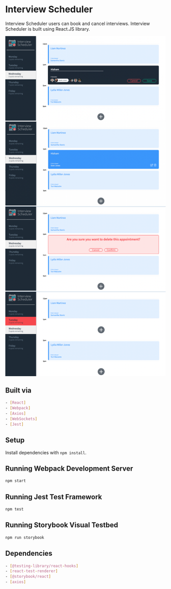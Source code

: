 # Interview Scheduler
Interview Scheduler users can book and cancel interviews. Interview Scheduler is built using React.JS library.


!["Boking appointment"](https://github.com/HishamAlmoli/scheduler/blob/master/docs/1.png)
!["Appointment is booked"](https://github.com/HishamAlmoli/scheduler/blob/master/docs/2.png?raw=true)
!["Deleting appointment"](https://github.com/HishamAlmoli/scheduler/blob/master/docs/3.png?raw=true)
!["Appointment is deleted"](https://github.com/HishamAlmoli/scheduler/blob/master/docs/4.png?raw=true)


## Built via

```sh
- [React]
- [Webpack]
- [Axios]
- [WebSockets]
- [Jest]
```

## Setup

Install dependencies with `npm install`.

## Running Webpack Development Server

```sh
npm start
```

## Running Jest Test Framework

```sh
npm test
```

## Running Storybook Visual Testbed

```sh
npm run storybook
```
## Dependencies 

```sh
- [@testing-library/react-hooks]
- [react-test-renderer]
- [@storybook/react]
- [axios]
```

